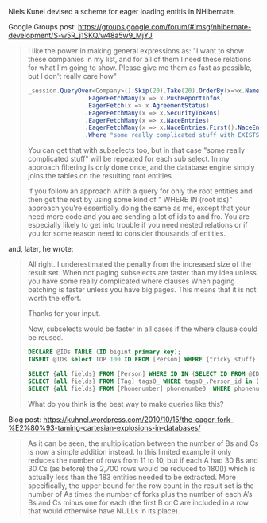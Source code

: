 Niels Kunel devised a scheme for eager loading entitis in NHibernate.

Google Groups post: https://groups.google.com/forum/#!msg/nhibernate-development/S-w5R_j1SKQ/w48a5w9_MjYJ

> I like the power in making general expressions as:
> "I want to show these companies in my list, and for all of them I need these relations for what I'm going to show. Please give me them as fast as possible, but I don't really care how"
> 
> ```c#
> _session.QueryOver<Company>().Skip(20).Take(20).OrderBy(x=>x.Name).Asc)
>                 .EagerFetchMany(x => x.PushReportInfos)
>                 .EagerFetch(x => x.AgreementStatus)                
>                 .EagerFetchMany(x => x.SecurityTokens)
>                 .EagerFetchMany(x => x.NaceEntries)
>                 .EagerFetchMany(x => x.NaceEntries.First().NaceEntry)
>                 .Where "some really complicated stuff with EXISTS and stuff"
> ```
> 
> You can get that with subselects too, but in that case "some really complicated stuff" will be repeated for each sub select.
> In my approach filtering is only done once, and the database engine simply joins the tables on the resulting root entities
> 
> If you follow an approach whith a query for only the root entities and then get the rest by using some kind of " WHERE IN (root ids)" approach
> you're essentially doing the same as me, except that your need more code and you are sending a lot of ids to and fro.
> You are especially likely to get into trouble if you need nested relations or if you for some reason need to consider thousands of entities.

and, later, he wrote:

> All right. I underestimated the penalty from the increased size of the result set.
> When not paging subselects are faster than my idea unless you have some really complicated where clauses
> When paging batching is faster unless you have big pages.
> This means that it is not worth the effort.
> 
> Thanks for your input.
> 
> Now, subselects would be faster in all cases if the where clause could be reused. 
> 
> ```sql
> DECLARE @IDs TABLE (ID bigint primary key);
> INSERT @IDs select TOP 100 ID FROM [Person] WHERE {tricky stuff}
>
> SELECT {all fields} FROM [Person] WHERE ID IN (SELECT ID FROM @IDs)
> SELECT {all fields} FROM [Tag] tags0_ WHERE tags0_.Person_id in (select ID FROM @IDs)
> SELECT {all fields} FROM [Phonenumber] phonenumbe0_ WHERE phonenumbe0_.Person_id in (select ID FROM @IDs)
> ```
>
> What do you think is the best way to make queries like this?

Blog post: https://kuhnel.wordpress.com/2010/10/15/the-eager-fork-%E2%80%93-taming-cartesian-explosions-in-databases/

> As it can be seen, the multiplication between the number of Bs and Cs is now a simple addition instead.
> In this limited example it only reduces the number of rows from 11 to 10, but if each A had 30 Bs and 30
> Cs (as before) the 2,700 rows would be reduced to 180(!) which is actually less than the 183 entities
> needed to be extracted. More specifically, the upper bound for the row count in the result set is the
> number of As times the number of forks plus the number of each A’s Bs and Cs minus one for each (the first
> B or C are included in a row that would otherwise have NULLs in its place).

